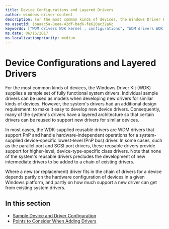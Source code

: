 ```yaml
---
title: Device Configurations and Layered Drivers
author: windows-driver-content
description: For the most common kinds of devices, the Windows Driver Kit (WDK) supplies a sample set of fully functional system drivers.
ms.assetid: 1baaac5a-8eea-42df-bad6-fe620ac32a6c
keywords: ["WDM drivers WDK kernel , configurations", "WDM drivers WDK kernel , layered drivers", "layered drivers WDK kernel", "driver layers WDK WDM", "replacing drivers", "reusable drivers WDK WDM"]
ms.date: 06/16/2017
ms.localizationpriority: medium
---
```


# Device Configurations and Layered Drivers


For the most common kinds of devices, the Windows Driver Kit (WDK) supplies a sample set of fully functional system drivers. Individual sample drivers can be used as models when developing new drivers for similar kinds of devices. However, the system's drivers had an additional design requirement: to make it easy to develop new device drivers. Consequently, many of the system's drivers have a layered architecture so that certain drivers can be reused to support new drivers for similar devices.




In most cases, the WDK-supplied reusable drivers are WDM drivers that support PnP and handle hardware-independent operations for a system-supplied device-specific lowest-level (PnP bus) driver. In some cases, such as the parallel port and SCSI port drivers, these reusable drivers provide support for higher-level, device-type-specific class drivers. Note that none of the system's reusable drivers precludes the development of new intermediate drivers to be added to a chain of existing drivers.

Where a new (or replacement) driver fits in the chain of drivers for a device depends partly on the hardware configuration of devices in a given Windows platform, and partly on how much support a new driver can get from existing system drivers.

## In this section


-   [Sample Device and Driver Configuration](sample-device-and-driver-configuration.md)
-   [Points to Consider When Adding Drivers](points-to-consider-when-adding-drivers.md)

 

 




